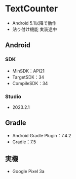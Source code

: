 # TextCounter
- Android 5.1以降で動作
- 貼り付け機能 実装途中
## Android 
### SDK 
- MinSDK：API21
- TargetSDK：34
- CompileSDK：34
### Studio
- 2023.2.1
## Gradle
- Android Gradle Plugin：7.4.2
- Gradle：7.5
## 実機
- Google Pixel 3a
